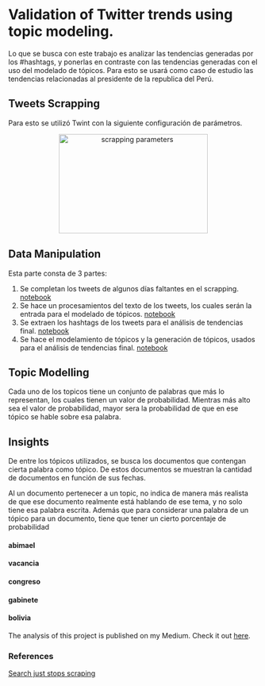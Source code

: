 # Validation of Twitter trends using topic modeling.

Lo que se busca con este trabajo es analizar las tendencias generadas por los #hashtags, y ponerlas en contraste con las tendencias generadas con el uso del modelado de tópicos. Para esto se usará como caso de estudio las tendencias relacionadas al presidente de la republica del Perú.

## Tweets Scrapping

Para esto se utilizó Twint con la siguiente configuración de parámetros.

<p align="center">
  <img src="https://github.com/Ajmyquira/tweets-topic-modelling/blob/master/images/scrapping-parameters.png" alt="scrapping parameters" width="300px" height="200px" align="center">
</p>

## Data Manipulation

Esta parte consta de 3 partes:

1. Se completan los tweets de algunos días faltantes en el scrapping. [notebook](https://github.com/Ajmyquira/tweets-topic-modelling/blob/master/1-tweets-completition.ipynb)
2. Se hace un procesamientos del texto de los tweets, los cuales serán la entrada para el modelado de tópicos. [notebook](https://github.com/Ajmyquira/tweets-topic-modelling/blob/master/2-preprocessing.ipynb)
3. Se extraen los hashtags de los tweets para el análisis de tendencias final. [notebook](https://github.com/Ajmyquira/tweets-topic-modelling/blob/master/3-hashtags-extration.ipynb)
4. Se hace el modelamiento de tópicos y la generación de tópicos, usados para el análisis de tendencias final. [notebook](https://github.com/Ajmyquira/tweets-topic-modelling/blob/master/4-top2vec.ipynb)

## Topic Modelling

Cada uno de los topicos tiene un conjunto de palabras que más lo representan, los cuales tienen un valor de probabilidad. Mientras más alto sea el valor de probabilidad, mayor sera la probabilidad de que en ese tópico se hable sobre esa palabra.

## Insights

De entre los tópicos utilizados, se busca los documentos que contengan cierta palabra como tópico.
De estos documentos se muestran la cantidad de documentos en función de sus fechas.

Al un documento pertenecer a un topic, no indica de manera más realista de que ese documento realmente está hablando de ese tema, y no solo tiene esa palabra escrita. Además que para considerar una palabra de un tópico para un documento, tiene que tener un cierto porcentaje de probabilidad

#### abimael

#### vacancia

#### congreso

#### gabinete

#### bolivia

The analysis of this project is published on my Medium. Check it out [here](https://medium.com/@antonyjuan.miranda/validando-las-tendencias-de-twitter-durante-la-era-castillo-con-topic-modeling-d2c0a4f5474a).

### References

[Search just stops scraping](https://github.com/twintproject/twint/issues/1363)
